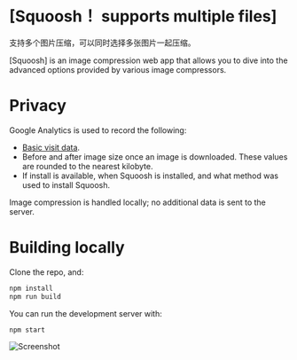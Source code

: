 # [Squoosh！ supports multiple files]
支持多个图片压缩，可以同时选择多张图片一起压缩。

[Squoosh] is an image compression web app that allows you to dive into the advanced options provided
by various image compressors.

# Privacy

Google Analytics is used to record the following:

* [Basic visit data](https://support.google.com/analytics/answer/6004245?ref_topic=2919631).
* Before and after image size once an image is downloaded. These values are rounded to the nearest
  kilobyte.
* If install is available, when Squoosh is installed, and what method was used to install Squoosh.

Image compression is handled locally; no additional data is sent to the server.

# Building locally

Clone the repo, and:

```sh
npm install
npm run build
```

You can run the development server with:

```sh
npm start
```

![Screenshot](https://noolza.github.io/hhmsj/screenshot.jpg "微博慧绘美食记")
